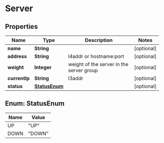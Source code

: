 
# Server

## Properties
Name | Type | Description | Notes
------------ | ------------- | ------------- | -------------
**name** | **String** |  |  [optional]
**address** | **String** | l4addr or hostname:port |  [optional]
**weight** | **Integer** | weight of the server in the server group |  [optional]
**currentIp** | **String** | l3addr |  [optional]
**status** | [**StatusEnum**](#StatusEnum) |  |  [optional]


<a name="StatusEnum"></a>
## Enum: StatusEnum
Name | Value
---- | -----
UP | &quot;UP&quot;
DOWN | &quot;DOWN&quot;



